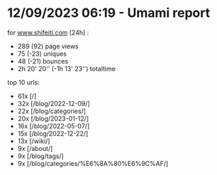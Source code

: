 # 12/09/2023 06:19 - Umami report
for www.shifeiti.com [24h] :

 - 289 (92) page views
 - 75 (-23) uniques
 - 48 (-21) bounces
 - 2h 20' 20'' (-1h 13' 23'') totaltime


top 10 urls:
 - 61x [/]
 - 32x [/blog/2022-12-09/]
 - 22x [/blog/categories/]
 - 20x [/blog/2023-01-12/]
 - 16x [/blog/2022-05-07/]
 - 15x [/blog/2022-12-22/]
 - 13x [/wiki/]
 - 9x [/about/]
 - 9x [/blog/tags/]
 - 9x [/blog/categories/%E6%8A%80%E6%9C%AF/]


